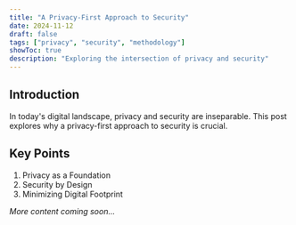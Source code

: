 ```yaml
---
title: "A Privacy-First Approach to Security"
date: 2024-11-12
draft: false
tags: ["privacy", "security", "methodology"]
showToc: true
description: "Exploring the intersection of privacy and security"
---
```


## Introduction

In today's digital landscape, privacy and security are inseparable. This post explores why a privacy-first approach to security is crucial.

## Key Points

1. Privacy as a Foundation
2. Security by Design
3. Minimizing Digital Footprint

*More content coming soon...*
